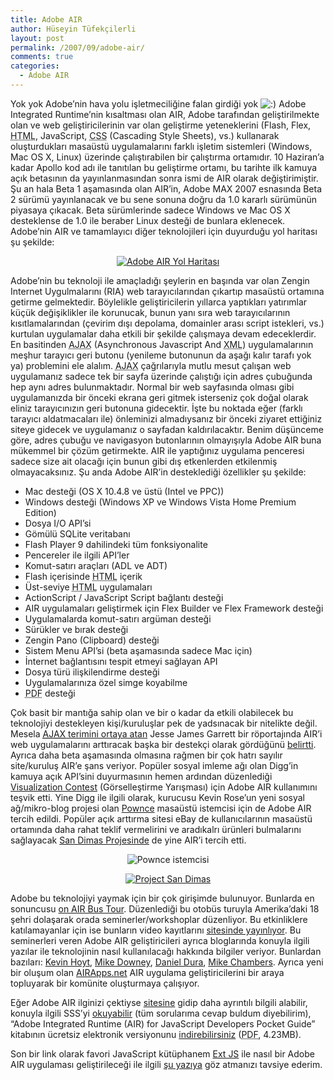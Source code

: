 ```yaml
---
title: Adobe AIR
author: Hüseyin Tüfekçilerli
layout: post
permalink: /2007/09/adobe-air/
comments: true
categories:
  - Adobe AIR
---
```

Yok yok Adobe&#8217;nin hava yolu işletmeciliğine falan girdiği yok <img src='http://huseyint.com/wp-includes/images/smilies/icon_smile.gif' alt=':)' class='wp-smiley' /> Adobe Integrated Runtime&#8217;nin kısaltması olan AIR, Adobe tarafından geliştirilmekte olan ve web geliştiricilerinin var olan geliştirme yeteneklerini (Flash, Flex, <acronym class="uttInitialism" title="HyperText Markup Language">HTML</acronym>, JavaScript, <acronym class="uttInitialism" title="Cascading Style Sheets">CSS</acronym> (Cascading Style Sheets), vs.) kullanarak oluşturdukları masaüstü uygulamalarını farklı işletim sistemleri (Windows, Mac OS X, Linux) üzerinde çalıştırabilen bir çalıştırma ortamıdır. 10 Haziran&#8217;a kadar Apollo kod adı ile tanıtılan bu geliştirme ortamı, bu tarihte ilk kamuya açık betasının da yayınlanmasından sonra ismi de AIR olarak değiştirimiştir. Şu an hala Beta 1 aşamasında olan AIR&#8217;in, Adobe MAX 2007 esnasında Beta 2 sürümü yayınlanacak ve bu sene sonuna doğru da 1.0 kararlı sürümünün piyasaya çıkacak. Beta sürümlerinde sadece Windows ve Mac OS X desteklense de 1.0 ile beraber Linux desteği de bunlara eklenecek. Adobe&#8217;nin AIR ve tamamlayıcı diğer teknolojileri için duyurduğu yol haritası şu şekilde:

<p style="text-align: center">
  <a href="http://huseyint.com/wp-content/uploads/2007/08/roadmap.png" title="Adobe AIR Yol Haritası"><img src="http://huseyint.com/wp-content/uploads/2007/08/roadmap.thumbnail.png" alt="Adobe AIR Yol Haritası" /></a>
</p>

Adobe&#8217;nin bu teknoloji ile amaçladığı şeylerin en başında var olan Zengin Internet Uygulmalarını (RIA) web tarayıcılarından çıkartıp masaüstü ortamına getirme gelmektedir. Böylelikle geliştiricilerin yıllarca yaptıkları yatırımlar küçük değişiklikler ile korunucak, bunun yanı sıra web tarayıcılarının kısıtlamalarından (çevirim dışı depolama, domainler arası script istekleri, vs.) kurtulan uygulamalar daha etkili bir şekilde çalışmaya devam edeceklerdir. En basitinden <acronym class="uttAcronym" title="Asynchronous Javascript And XML">AJAX</acronym> (Asynchronous Javascript And <acronym class="uttInitialism" title="eXtensible Markup Language">XML</acronym>) uygulamalarının meşhur tarayıcı geri butonu (yenileme butonunun da aşağı kalır tarafı yok ya) problemini ele alalım. <acronym class="uttAcronym" title="Asynchronous Javascript And XML">AJAX</acronym> çağrılarıyla mutlu mesut çalışan web uygulamanız sadece tek bir sayfa üzerinde çalıştığı için adres çubuğunda hep aynı adres bulunmaktadır. Normal bir web sayfasında olması gibi uygulamanızda bir önceki ekrana geri gitmek isterseniz çok doğal olarak eliniz tarayıcınızın geri butonuna gidecektir. İşte bu noktada eğer (farklı tarayıcı aldatmacaları ile) önleminizi almadıysanız bir önceki ziyaret ettiğiniz siteye gidecek ve uygulamanız o sayfadan kaldırılacaktır. Benim düşünceme göre, adres çubuğu ve navigasyon butonlarının olmayışıyla Adobe AIR buna mükemmel bir çözüm getirmekte. AIR ile yaptığınız uygulama penceresi sadece size ait olacağı için bunun gibi dış etkenlerden etkilenmiş olmayacaksınız. Şu anda Adobe AIR&#8217;in desteklediği özellikler şu şekilde:

*   Mac desteği (OS X 10.4.8 ve üstü (Intel ve PPC))
*   Windows desteği (Windows XP ve Windows Vista Home Premium Edition)
*   Dosya I/O API&#8217;si
*   Gömülü SQLite veritabanı
*   Flash Player 9 dahilindeki tüm fonksiyonalite
*   Pencereler ile ilgili API&#8217;ler
*   Komut-satırı araçları (ADL ve ADT)
*   Flash içerisinde <acronym class="uttInitialism" title="HyperText Markup Language">HTML</acronym> içerik
*   Üst-seviye <acronym class="uttInitialism" title="HyperText Markup Language">HTML</acronym> uygulamaları
*   ActionScript / JavaScript Script bağlantı desteği
*   AIR uygulamaları geliştirmek için Flex Builder ve Flex Framework desteği
*   Uygulamalarda komut-satırı argüman desteği
*   Sürükler ve bırak desteği
*   Zengin Pano (Clipboard) desteği
*   Sistem Menu API&#8217;si (beta aşamasında sadece Mac için)
*   İnternet bağlantısını tespit etmeyi sağlayan API
*   Dosya türü ilişkilendirme desteği
*   Uygulamalarınıza özel simge koyabilme
*   <acronym class="uttInitialism" title="Portable Document Format">PDF</acronym> desteği

Çok basit bir mantığa sahip olan ve bir o kadar da etkili olabilecek bu teknolojiyi destekleyen kişi/kuruluşlar pek de yadsınacak bir nitelikte değil. Mesela [<acronym class="uttAcronym" title="Asynchronous Javascript And XML">AJAX</acronym> terimini ortaya atan][1] Jesse James Garrett bir röportajında AIR&#8217;i web uygulamalarını arttıracak başka bir destekçi olarak gördüğünü [belirtti][2]. Ayrıca daha beta aşamasında olmasına rağmen bir çok hatrı sayılır site/kuruluş AIR&#8217;e şans veriyor. Popüler sosyal imleme ağı olan Digg&#8217;in kamuya açık API&#8217;sini duyurmasının hemen ardından düzenlediği [Visualization Contest][3] (Görselleştirme Yarışması) için Adobe AIR kullanımını teşvik etti. Yine Digg ile ilgili olarak, kurucusu Kevin Rose&#8217;un yeni sosyal ağ/mikro-blog projesi olan [Pownce][4] masaüstü istemcisi için de Adobe AIR tercih edildi. Popüler açık arttırma sitesi eBay de kullanıcılarının masaüstü ortamında daha rahat teklif vermelirini ve aradıkalrı ürünleri bulmalarını sağlayacak [San Dimas Projesinde][5] de yine AIR&#8217;i tercih etti.

<p align="center">
  <img src="http://huseyint.com/wp-content/uploads/2007/09/pownce.gif" alt="Pownce istemcisi" />
</p>

[][6]

<p style="text-align: center">
  <a href="http://huseyint.com/wp-content/uploads/2007/09/san_dimas_prototype.jpg" title="Project San Dimas"><img src="http://huseyint.com/wp-content/uploads/2007/09/san_dimas_prototype.thumbnail.jpg" alt="Project San Dimas" /></a>
</p>

<p style="text-align: center">
  <a href="http://huseyint.com/wp-content/uploads/2007/09/san_dimas_prototype.jpg" title="Project San Dimas"> </a>
</p>

<p align="left">
  <a href="http://huseyint.com/wp-content/uploads/2007/09/san_dimas_prototype.jpg" title="Project San Dimas"></a>
</p>

<p style="text-align: center">
  <a href="http://huseyint.com/wp-content/uploads/2007/09/san_dimas_prototype.jpg" title="Project San Dimas"> </a>
</p>

Adobe bu teknolojiyi yaymak için bir çok girişimde bulunuyor. Bunlarda en sonuncusu [on AIR Bus Tour][7]. Düzenlediği bu otobüs turuyla Amerika&#8217;daki 18 şehri dolaşarak orada seminerler/workshoplar düzenliyor. Bu etkinliklere katılamayanlar için ise bunların video kayıtlarını [sitesinde yayınlıyor][8]. Bu seminerleri veren Adobe AIR geliştiricileri ayrıca bloglarında konuyla ilgili yazılar ile teknolojinin nasıl kullanılacağı hakkında bilgiler veriyor. Bunlardan bazıları: [Kevin Hoyt][9], [Mike Downey][10], [Daniel Dura][11], [Mike Chambers][12]. Ayrıca yeni bir oluşum olan [AIRApps.net][13] AIR uygulama geliştiricilerini bir araya topluyarak bir komünite oluşturmaya çalışıyor.

Eğer Adobe AIR ilginizi çektiyse [sitesine][14] gidip daha ayrıntılı bilgili alabilir, konuyla ilgili SSS&#8217;yi [okuyabilir][15] (tüm sorularıma cevap buldum diyebilirim), &#8220;Adobe Integrated Runtime (AIR) for JavaScript Developers Pocket Guide&#8221; kitabının ücretsiz elektronik versiyonunu [indirebilirsiniz][16] (<acronym class="uttInitialism" title="Portable Document Format">PDF</acronym>, 4.23MB).

Son bir link olarak favori JavaScript kütüphanem [Ext JS][17] ile nasıl bir Adobe AIR uygulaması geliştirileceği ile ilgili [şu yazıya][18] göz atmanızı tavsiye ederim.

 [1]: http://adaptivepath.com/publications/essays/archives/000385.php "Ajax: A New Approach to Web Applications"
 [2]: http://blog.wired.com/monkeybites/2007/06/jesse_james_gar.html "Jesse James Garrett Sees Adobe AIR as Another Boost For Web Apps"
 [3]: http://digg.com/contest "Digg API Visualization Contest"
 [4]: http://www.pownce.com/
 [5]: http://projectsandimas.com/ "Project San Dimas"
 [6]: http://huseyint.com/wp-content/uploads/2007/09/san_dimas_prototype.jpg "Project San Dimas"
 [7]: http://onair.adobe.com/
 [8]: http://onair.adobe.com/blogs/videos/category/on-air-tour/
 [9]: http://blog.kevinhoyt.org/
 [10]: http://madowney.com/blog/
 [11]: http://www.danieldura.com/
 [12]: http://www.mikechambers.com/blog/
 [13]: http://www.airapps.net/ "The AIR Applications Network"
 [14]: http://labs.adobe.com/technologies/air/ "Adobe Integrated Runtime (AIR)"
 [15]: http://labs.adobe.com/wiki/index.php/AIR:Developer_FAQ " AIR:Developer FAQ"
 [16]: http://ajaxian.com/downloads/books/AdobeAIR_for_javascript_developers.pdf
 [17]: http://extjs.com/
 [18]: http://extjs.com/blog/2007/06/29/building-a-desktop-application-with-ext-air-aptana-and-red-bull/ "Building a desktop application with Ext, AIR, Aptana and Red Bull "